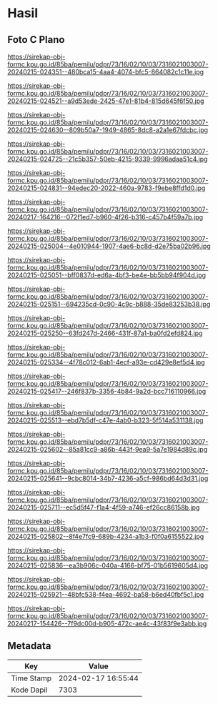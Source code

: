 # Hasil

## Foto C Plano

https://sirekap-obj-formc.kpu.go.id/85ba/pemilu/pdpr/73/16/02/10/03/7316021003007-20240215-024351--480bca15-4aa4-4074-bfc5-864082c1c11e.jpg

https://sirekap-obj-formc.kpu.go.id/85ba/pemilu/pdpr/73/16/02/10/03/7316021003007-20240215-024521--a9d53ede-2425-47e1-81b4-815d645f6f50.jpg

https://sirekap-obj-formc.kpu.go.id/85ba/pemilu/pdpr/73/16/02/10/03/7316021003007-20240215-024630--809b50a7-1949-4865-8dc8-a2a1e67fdcbc.jpg

https://sirekap-obj-formc.kpu.go.id/85ba/pemilu/pdpr/73/16/02/10/03/7316021003007-20240215-024725--21c5b357-50eb-4215-9339-9996adaa51c4.jpg

https://sirekap-obj-formc.kpu.go.id/85ba/pemilu/pdpr/73/16/02/10/03/7316021003007-20240215-024831--94edec20-2022-460a-9783-f9ebe8ffd1d0.jpg

https://sirekap-obj-formc.kpu.go.id/85ba/pemilu/pdpr/73/16/02/10/03/7316021003007-20240217-164216--072f1ed7-b960-4f26-b316-c457b4f59a7b.jpg

https://sirekap-obj-formc.kpu.go.id/85ba/pemilu/pdpr/73/16/02/10/03/7316021003007-20240215-025004--4e010944-1907-4ae6-bc8d-d2e75ba02b96.jpg

https://sirekap-obj-formc.kpu.go.id/85ba/pemilu/pdpr/73/16/02/10/03/7316021003007-20240215-025051--bff0837d-ed6a-4bf3-be4e-bb5bb94f904d.jpg

https://sirekap-obj-formc.kpu.go.id/85ba/pemilu/pdpr/73/16/02/10/03/7316021003007-20240215-025151--694235cd-0c90-4c9c-b888-35de83253b38.jpg

https://sirekap-obj-formc.kpu.go.id/85ba/pemilu/pdpr/73/16/02/10/03/7316021003007-20240215-025250--63fd247d-2466-431f-87a1-ba0fd2efd824.jpg

https://sirekap-obj-formc.kpu.go.id/85ba/pemilu/pdpr/73/16/02/10/03/7316021003007-20240215-025334--4f78c012-6ab1-4ecf-a93e-cd429e8ef5d4.jpg

https://sirekap-obj-formc.kpu.go.id/85ba/pemilu/pdpr/73/16/02/10/03/7316021003007-20240215-025417--246f837b-3356-4b84-9a2d-bcc716110966.jpg

https://sirekap-obj-formc.kpu.go.id/85ba/pemilu/pdpr/73/16/02/10/03/7316021003007-20240215-025513--ebd7b5df-c47e-4ab0-b323-5f514a531138.jpg

https://sirekap-obj-formc.kpu.go.id/85ba/pemilu/pdpr/73/16/02/10/03/7316021003007-20240215-025602--85a81cc9-a86b-443f-9ea9-5a7e1984d89c.jpg

https://sirekap-obj-formc.kpu.go.id/85ba/pemilu/pdpr/73/16/02/10/03/7316021003007-20240215-025641--9cbc8014-34b7-4236-a5cf-986bd64d3d31.jpg

https://sirekap-obj-formc.kpu.go.id/85ba/pemilu/pdpr/73/16/02/10/03/7316021003007-20240215-025711--ec5d5f47-f1a4-4f59-a746-ef26cc86158b.jpg

https://sirekap-obj-formc.kpu.go.id/85ba/pemilu/pdpr/73/16/02/10/03/7316021003007-20240215-025802--8f4e7fc9-689b-4234-a1b3-f0f0a6155522.jpg

https://sirekap-obj-formc.kpu.go.id/85ba/pemilu/pdpr/73/16/02/10/03/7316021003007-20240215-025836--ea3b906c-040a-4166-bf75-01b5619605d4.jpg

https://sirekap-obj-formc.kpu.go.id/85ba/pemilu/pdpr/73/16/02/10/03/7316021003007-20240215-025921--48bfc538-f4ea-4692-ba58-b6ed40fbf5c1.jpg

https://sirekap-obj-formc.kpu.go.id/85ba/pemilu/pdpr/73/16/02/10/03/7316021003007-20240217-154426--7f9dc00d-b905-472c-ae4c-43f83f9e3abb.jpg


## Metadata

| Key        | Value               |
| ---------- | ------------------- |
| Time Stamp | 2024-02-17 16:55:44 |
| Kode Dapil | 7303                |



